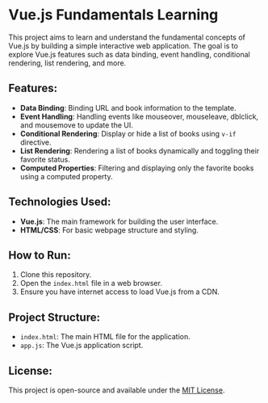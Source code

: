 # Vue.js Fundamentals Learning

This project aims to learn and understand the fundamental concepts of Vue.js by building a simple interactive web application. The goal is to explore Vue.js features such as data binding, event handling, conditional rendering, list rendering, and more.

## Features:
- **Data Binding**: Binding URL and book information to the template.
- **Event Handling**: Handling events like mouseover, mouseleave, dblclick, and mousemove to update the UI.
- **Conditional Rendering**: Display or hide a list of books using `v-if` directive.
- **List Rendering**: Rendering a list of books dynamically and toggling their favorite status.
- **Computed Properties**: Filtering and displaying only the favorite books using a computed property.

## Technologies Used:
- **Vue.js**: The main framework for building the user interface.
- **HTML/CSS**: For basic webpage structure and styling.

## How to Run:
1. Clone this repository.
2. Open the `index.html` file in a web browser.
3. Ensure you have internet access to load Vue.js from a CDN.

## Project Structure:
- `index.html`: The main HTML file for the application.
- `app.js`: The Vue.js application script.

## License:
This project is open-source and available under the [MIT License](LICENSE).
